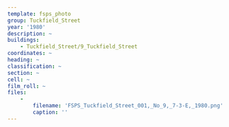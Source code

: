 ```yaml
---
template: fsps_photo
group: Tuckfield_Street
year: '1980'
description: ~
buildings:
    - Tuckfield_Street/9_Tuckfield_Street
coordinates: ~
heading: ~
classification: ~
section: ~
cell: ~
film_roll: ~
files:
    -
        filename: 'FSPS_Tuckfield_Street_001,_No_9,_7-3-E,_1980.png'
        caption: ''
---
```

